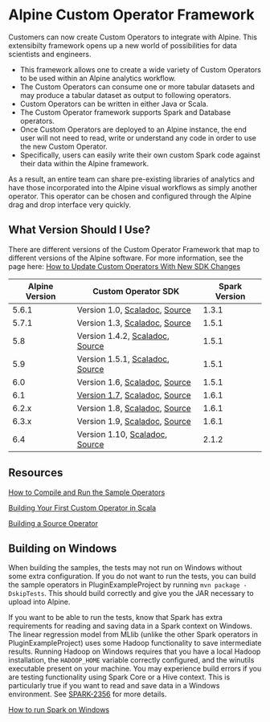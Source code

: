 # Alpine Custom Operator Framework

Customers can now create Custom Operators to integrate with Alpine. This extensibilty framework opens up a new world of possibilities for data scientists and engineers.

- This framework allows one to create a wide variety of Custom Operators to be used within an Alpine analytics workflow.
- The Custom Operators can consume one or more tabular datasets and may produce a tabular dataset as output to following operators. 
- Custom Operators can be written in either Java or Scala.
- The Custom Operator framework supports Spark and Database operators. 
- Once Custom Operators are deployed to an Alpine instance, the end user will not need to read, write or understand any code in order to use the new Custom Operator.
- Specifically, users can easily write their own custom Spark code against their data within the Alpine framework.  

As a result, an entire team can share pre-existing libraries of analytics and have those incorporated into the Alpine visual workflows as simply another operator. This operator can be chosen and configured through the Alpine drag and drop interface very quickly. 

## What Version Should I Use?

There are different versions of the Custom Operator Framework that map to different versions of the Alpine software. For more information, see the page here: [How to Update Custom Operators With New SDK Changes](https://alpine.atlassian.net/wiki/display/KB/How+to+Update+Custom+Operators+With+New+SDK+Changes)

Alpine Version | Custom Operator SDK | Spark Version 
-------------- | --------------------------- | -------------
5.6.1          | Version 1.0, [Scaladoc](http://alpinenow.github.io/PluginSDK/1.0/api/), [Source](https://github.com/AlpineNow/PluginSDK/tree/release-1.0)   | 1.3.1 
5.7.1          | Version 1.3, [Scaladoc](http://alpinenow.github.io/PluginSDK/1.3/api/), [Source](https://github.com/AlpineNow/PluginSDK/tree/v1.3)  | 1.5.1
5.8            | Version 1.4.2, [Scaladoc](http://alpinenow.github.io/PluginSDK/1.4/api/), [Source](https://github.com/AlpineNow/PluginSDK/tree/v1.4)  | 1.5.1  
5.9            | Version 1.5.1, [Scaladoc](http://alpinenow.github.io/PluginSDK/1.5/api/), [Source](https://github.com/AlpineNow/PluginSDK/tree/v1.5)  | 1.5.1  
6.0            | Version 1.6, [Scaladoc](http://alpinenow.github.io/PluginSDK/1.6/api/), [Source](https://github.com/AlpineNow/PluginSDK/tree/v1.6)  | 1.5.1  
6.1            | [Version 1.7](https://github.com/AlpineNow/CustomPlugins/wiki/Release-Notes), [Scaladoc](http://alpinenow.github.io/PluginSDK/1.7/api/), [Source](https://github.com/AlpineNow/PluginSDK/tree/v1.7)  | 1.6.1
6.2.x            | Version 1.8, [Scaladoc](http://alpinenow.github.io/PluginSDK/1.8/api/), [Source](https://github.com/AlpineNow/PluginSDK/tree/v1.8)  | 1.6.1
6.3.x            | Version 1.9, [Scaladoc](http://alpinenow.github.io/PluginSDK/1.9/api/), [Source](https://github.com/AlpineNow/PluginSDK/tree/v1.9)  | 1.6.1
6.4            | Version 1.10, [Scaladoc](http://alpinenow.github.io/PluginSDK/1.10/api/), [Source](https://github.com/AlpineNow/PluginSDK/tree/v1.10)  | 2.1.2

## Resources

[How to Compile and Run the Sample Operators](https://alpine.atlassian.net/wiki/display/V6/How+To+Compile+and+Run+the+Sample+Operators)

[Building Your First Custom Operator in Scala](https://alpine.atlassian.net/wiki/display/V6/Building+Your+First+Custom+Operator+in+Scala)

[Building a Source Operator](https://alpine.atlassian.net/wiki/display/V6/Building+a+Source+Operator)

## Building on Windows

When building the samples, the tests may not run on Windows without some extra configuration. If you do not want to run the tests, you can build the sample operators in PluginExampleProject by running `mvn package -DskipTests`. This should build correctly and give you the JAR necessary to upload into Alpine.

If you want to be able to run the tests, know that Spark has extra requirements for reading and saving data in a Spark context on Windows. The linear regression model from MLlib (unlike the other Spark operators in PluginExampleProject) uses some Hadoop functionality to save intermediate results. Running Hadoop on Windows requires that you have a local Hadoop installation, the `HADOOP_HOME` variable correctly configured, and the winutils executable present on your machine. You may experience build errors if you are testing functionality using Spark Core or a Hive context. This is particularly true if you want to read and save data in a Windows environment. See [SPARK-2356](https://issues.apache.org/jira/browse/SPARK-2356) for more details.

[How to run Spark on Windows](http://nishutayaltech.blogspot.com/2015/04/how-to-run-apache-spark-on-windows7-in.html)
